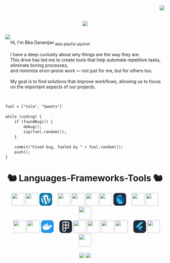 <img align="right" src="https://visitor-badge.laobi.icu/badge?page_id=BbaDaramjwi.BbaDaramjwi&left_color=blueviolet"  />

<h1 align="center">
    <img src="https://readme-typing-svg.herokuapp.com/?font=Righteous&color=8a2be2&size=35&center=true&vCenter=true&width=500&height=70&duration=6000&lines=Hello+World!+👋;+I'm+BbaDaramjwi!;" />
</h1>

<img align="left" height="160" src="https://avatars.githubusercontent.com/u/149151213?s=200&v=4"  />
<p>
  <br> Hi, I'm Bba Daramjwi <sub>alias playful squirrel</sub>
  <br>
  <br> I have a deep curiosity about why things are the way they are. 
  <br> This drive has led me to create tools that help automate repetitive tasks, eliminate boring processes, 
  <br> and minimize error-prone work — not just for me, but for others too.
  <br>
  <br> My goal is to find solutions that improve workflows, allowing us to focus on the important aspects of our projects.
</p>

<br>

```
fuel = ["Cola", "Sweets"]

while (coding) {
    if (foundBug()) {
        debug();
        sip(fuel.random());
    }
    
    commit("Fixed bug, fueled by " + fuel.random());
    push();
}
```

<h1 align="center"> 🐿️ Languages-Frameworks-Tools 🐿️ </h1>
<div align="center">

  <img width="40" height="40" src="https://github.com/tandpfun/skill-icons/raw/main/icons/Obsidian-Dark.svg"/>
  <img width="40" height="40" src="https://raw.githubusercontent.com/marwin1991/profile-technology-icons/refs/heads/main/icons/jira.png"/>
  <img width="40" height="40" src="https://github.com/tandpfun/skill-icons/raw/main/icons/Wordpress.svg"/>
 ⠀ 
  <img width="40" height="40" src="https://skillicons.dev/icons?i=py"  />
  <img width="40" height="40" src="https://skillicons.dev/icons?i=java"  />
  <img width="40" height="40" src="https://skillicons.dev/icons?i=js"  /> 
  <img width="40" height="40" src="https://3.bp.blogspot.com/-jIfrpc8um34/U7xS8_K7gaI/AAAAAAAAOAU/RsRSCf2Vd_E/s320/SL_Viewer.png" />
  <img width="40" height="40" src="https://github.com/tandpfun/skill-icons/raw/main/icons/Dart-Dark.svg"  />
 ⠀ 
  <img width="40" height="40" src="https://skillicons.dev/icons?i=html"  />
  <img width="40" height="40" src="https://skillicons.dev/icons?i=php"  />
  <img width="40" height="40" src="https://skillicons.dev/icons?i=css" />
<br>
 ⠀<img width="40" height="40" src="https://raw.githubusercontent.com/marwin1991/profile-technology-icons/refs/heads/main/icons/github.png" />
  <img width="40" height="40" src="https://raw.githubusercontent.com/marwin1991/profile-technology-icons/refs/heads/main/icons/websocket.png" />  
  <img width="40" height="40" src="https://github.com/tandpfun/skill-icons/raw/main/icons/Docker.svg" />
   ⠀ 
  <img width="40" height="40" src="https://github.com/tandpfun/skill-icons/blob/main/icons/Figma-Dark.svg"/>
  <img width="40" height="40" src="https://cdn.jsdelivr.net/gh/devicons/devicon/icons/gimp/gimp-original.svg"  />
  <img width="40" height="40" src="https://skillicons.dev/icons?i=unreal"/>
  <img width="40" height="40" src="https://raw.githubusercontent.com/marwin1991/profile-technology-icons/refs/heads/main/icons/android_studio.png" />  
  <img width="40" height="40" src="https://skillicons.dev/icons?i=vscode"   />
   ⠀ 
  <img width="40" height="40" src="https://github.com/tandpfun/skill-icons/raw/main/icons/Flutter-Dark.svg"  />
  <img width="40" height="40" src="https://skillicons.dev/icons?i=mysql"  />
  <img width="40" height="40" src="https://raw.githubusercontent.com/marwin1991/profile-technology-icons/refs/heads/main/icons/git.png" />
</div>

<br>

<div align="center">    
  <img height="100" src="https://github-readme-stats.vercel.app/api/top-langs?username=BbaDaramjwi&locale=en&hide_title=true&layout=compact&card_width=320&langs_count=10&theme=shades-of-purple&hide_border=true&order=2" />
  <img height="100" src="https://github-readme-stats.vercel.app/api?username=BbaDaramjwi&hide_title=true&show_icons=false&include_all_commits=true&count_private=true&theme=shades-of-purple&rank_icon=github&locale=en&hide_border=true" />
    
</div>
